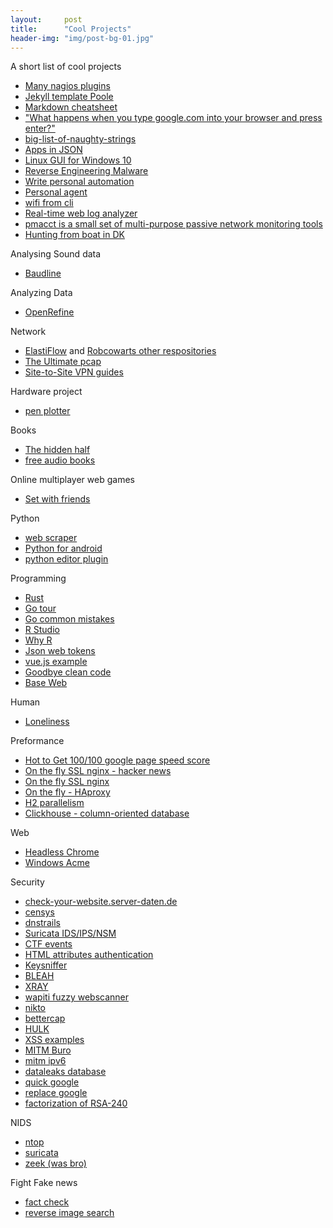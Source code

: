 ```yaml
---
layout:     post
title:      "Cool Projects"
header-img: "img/post-bg-01.jpg"
---
```


A short list of cool projects

  * [Many nagios plugins](https://github.com/HariSekhon/nagios-plugins)
  * [Jekyll template Poole](http://getpoole.com/)
  * [Markdown cheatsheet](https://github.com/adam-p/markdown-here/wiki/Markdown-Cheatsheet)
  * ["What happens when you type google.com into your browser and press enter?"](https://github.com/alex/what-happens-when)
  * [big-list-of-naughty-strings](https://github.com/minimaxir/big-list-of-naughty-strings)
  * [Apps in JSON](https://jasonette.com/)
  * [Linux GUI for Windows 10](http://www.starlig.ht/about/)
  * [Reverse Engineering Malware](https://securedorg.github.io/RE101/)
  * [Write personal automation](http://anotherdevblog.net/posts/part-1-getting-started)
  * [Personal agent](https://github.com/huginn/huginn)
  * [wifi from cli](https://www.linuxuprising.com/2019/11/how-to-show-available-wifi-networks.html?m=1)
  * [Real-time web log analyzer](https://goaccess.io/features)
  * [pmacct is a small set of multi-purpose passive network monitoring tools](http://www.pmacct.net/)
  * [Hunting from boat in DK](https://www.nordisk-forum.dk/viewtopic.php?t=50469)
  
Analysing Sound data
  * [Baudline](https://www.baudline.com/what_is_baudline.html)
  
Analyzing Data
  * [OpenRefine](https://openrefine.org/)
  
Network
  * [ElastiFlow](https://github.com/robcowart/elastiflow) and [Robcowarts other respositories](https://github.com/robcowart)
  * [The Ultimate pcap](https://weberblog.net/the-ultimate-pcap/)
  * [Site-to-Site VPN guides](https://weberblog.net/site-to-site-vpn-tutorials/)
  
Hardware project
  * [pen plotter](https://brachiograph.readthedocs.io/en/latest/index.html)
  
Books
  * [The hidden half](https://www.waterstones.com/book/the-hidden-half/michael-blastland/9781786497772)
  * [free audio books](http://www.openculture.com/freeaudiobooks)

Online multiplayer web games
  * [Set with friends](https://setwithfriends.com/)
  
Python 
   * [web scraper](https://scrapy.org/)
   * [Python for android](https://github.com/kivy/python-for-android)
   * [python editor plugin](https://kite.com/)
   
Programming
   * [Rust](https://doc.rust-lang.org/rust-by-example/index.html)
   * [Go tour](https://tour.golang.org/basics/7)
   * [Go common mistakes](http://devs.cloudimmunity.com/gotchas-and-common-mistakes-in-go-golang/)
   * [R Studio](https://www.rstudio.com/)
   * [Why R](https://blog.shotwell.ca/posts/why_i_use_r/)
   * [Json web tokens](https://jwt.io/)
   * [vue.js example](https://vuejs.org/v2/examples/hackernews.html)
   * [Goodbye clean code](https://overreacted.io/goodbye-clean-code/)
   * [Base Web](https://baseweb.design/)
   
Human
   * [Loneliness](https://manojsurya.com/loneliness-how-to-identify-and-deal-with-it/)
    
Preformance 
   * [Hot to Get 100/100 google page speed score](https://elliotec.com/how-to-get-100-google-page-speed-score/)
   * [On the fly SSL nginx - hacker news](https://news.ycombinator.com/item?id=12128993)
   * [On the fly SSL nginx](https://github.com/GUI/lua-resty-auto-ssl)
   * [On the fly - HAproxy](https://github.com/tinganho/haproxy-with-letsencrypt-auto-renewal)
   * [H2 parallelism](https://evertpot.com/h2-parallelism/)
   * [Clickhouse - column-oriented database](https://clickhouse.yandex/#blazing-fast)
  
Web
   * [Headless Chrome](https://github.com/puppeteer/puppeteer)
   * [Windows Acme](https://www.win-acme.com/)
    
Security
   * [check-your-website.server-daten.de](https://check-your-website.server-daten.de/)
   * [censys](https://www.censys.io/)
   * [dnstrails](https://dnstrails.com/)
   * [Suricata IDS/IPS/NSM](https://suricata-ids.org/)
   * [CTF events](https://ctftime.org/event/list/)
   * [HTML attributes authentication](https://www.twilio.com/blog/html-attributes-two-factor-authentication-autocomplete)
   * [Keysniffer](https://www.keysniffer.net/)
   * [BLEAH](https://github.com/evilsocket/bleah)
   * [XRAY](https://github.com/evilsocket/xray)
   * [wapiti fuzzy webscanner](http://wapiti.sourceforge.net/)
   * [nikto](https://cirt.net/Nikto2)
   * [bettercap](https://www.bettercap.org/)
   * [HULK](https://github.com/Cyb3rWard0g/HELK)
   * [XSS examples](https://www.digitalmunition.me/2018/03/cross-site-scripting-xss-payloads-collection/)
   * [MITM Buro](https://www.digitalmunition.me/2018/03/ssl-mitm-using-burp-suite-proxies/)
   * [mitm ipv6](https://github.com/fox-it/mitm6)
   * [dataleaks database](https://app.binaryedge.io/services/query)
   * [quick google](https://www.kylepiira.com/2020/01/09/why-i-quit-google/)
   * [replace google](https://beepb00p.xyz/pkm-search.html)
   * [factorization of RSA-240](https://listserv.nodak.edu/cgi-bin/wa.exe?A2=NMBRTHRY;fd743373.1912&FT=M&P=T&H=&S=)
   
NIDS
   * [ntop](https://www.ntop.org/)
   * [suricata](https://suricata-ids.org/)
   * [zeek (was bro)](https://www.zeek.org/download/index.html)
   
Fight Fake news
   * [fact check](https://www.theverge.com/2019/12/3/20980741/fake-news-facebook-twitter-misinformation-lies-fact-check-how-to-internet-guide)
   * [reverse image search](https://www.bellingcat.com/resources/how-tos/2019/12/26/guide-to-using-reverse-image-search-for-investigations/)
   
    
